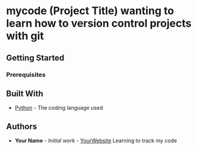 # mycode (Project Title) wanting to learn how to version control projects with git
## Getting Started
### Prerequisites
## Built With
* [Python](https://www.python.org/) - The coding language used
## Authors
* **Your Name** - *Initial work* - [YourWebsite](https://example/com/)
Learning to track my code
